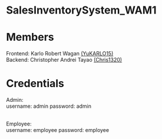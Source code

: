 # SalesInventorySystem_WAM1

# Members
Frontend: Karlo Robert Wagan <a href="https://github.com/YuKARLO15" target="_blank">(YuKARLO15)</a> <br/>
Backend: Christopher Andrei Tayao <a href="https://github.com/Chris1320" target="_blank">(Chris1320)</a>

# Credentials
Admin: </br>
username: admin password: admin </br></br>

Employee: </br>
username: employee password: employee
